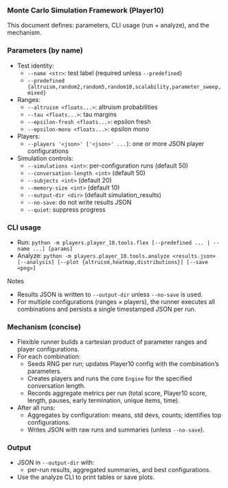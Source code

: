 ### Monte Carlo Simulation Framework (Player10)

This document defines: parameters, CLI usage (run + analyze), and the mechanism.

### Parameters (by name)
- Test identity:
  - `--name <str>`: test label (required unless `--predefined`)
  - `--predefined {altruism,random2,random5,random10,scalability,parameter_sweep,mixed}`
- Ranges:
  - `--altruism <floats...>`: altruism probabilities
  - `--tau <floats...>`: tau margins
  - `--epsilon-fresh <floats...>`: epsilon fresh
  - `--epsilon-mono <floats...>`: epsilon mono
- Players:
  - `--players '<json>' ['<json>' ...]`: one or more JSON player configurations
- Simulation controls:
  - `--simulations <int>`: per-configuration runs (default 50)
  - `--conversation-length <int>` (default 50)
  - `--subjects <int>` (default 20)
  - `--memory-size <int>` (default 10)
  - `--output-dir <dir>` (default simulation_results)
  - `--no-save`: do not write results JSON
  - `--quiet`: suppress progress

### CLI usage
- Run: `python -m players.player_10.tools.flex [--predefined ... | --name ...] [params]`
- Analyze: `python -m players.player_10.tools.analyze <results.json> [--analysis] [--plot {altruism,heatmap,distributions}] [--save <png>]`

Notes
- Results JSON is written to `--output-dir` unless `--no-save` is used.
- For multiple configurations (ranges × players), the runner executes all combinations and persists a single timestamped JSON per run.

### Mechanism (concise)
- Flexible runner builds a cartesian product of parameter ranges and player configurations.
- For each combination:
  - Seeds RNG per run; updates Player10 config with the combination’s parameters.
  - Creates players and runs the core `Engine` for the specified conversation length.
  - Records aggregate metrics per run (total score, Player10 score, length, pauses, early termination, unique items, time).
- After all runs:
  - Aggregates by configuration: means, std devs, counts; identifies top configurations.
  - Writes JSON with raw runs and summaries (unless `--no-save`).

### Output
- JSON in `--output-dir` with:
  - per-run results, aggregated summaries, and best configurations.
- Use the analyze CLI to print tables or save plots.
